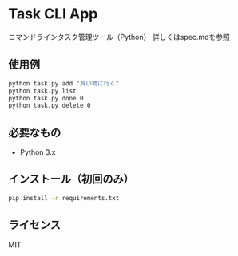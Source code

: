 # Task CLI App
コマンドラインタスク管理ツール（Python）
詳しくはspec.mdを参照

## 使用例

```bash
python task.py add "買い物に行く"
python task.py list
python task.py done 0
python task.py delete 0
```

## 必要なもの
- Python 3.x

## インストール（初回のみ）
```bash
pip install -r requirements.txt
```

## ライセンス
MIT

